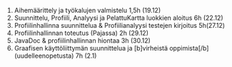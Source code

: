 

1. Aihemäärittely ja työkalujen valmistelu 1,5h (19.12)
2. Suunnittelu, Profiili, Analyysi ja PelattuKartta luokkien aloitus 6h (22.12)
3. Profiilinhallinna suunnittelua & Profiilianalyysi testejen kirjoitus 5h(27.12) 
4. Profiilinhallinnan toteutus (Pajassa) 2h (29.12)
5. JavaDoc & profiilinhallinnan hiontaa 3h (30.12)
6. Graafisen käyttöliittymän suunnittelua ja [b]virheistä oppimista[/b] (uudelleenopetusta) 7h (2.1)
